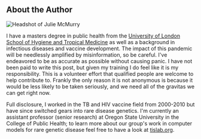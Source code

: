 ## About the Author

![Headshot of Julie McMurry](https://flattenthecurve.com/wp-content/uploads/2020/03/Julie-McMurry.png)

I have a masters degree in public health from the [University of London School of Hygiene and Tropical Medicine](http://lshtm.ac.uk/) as well as a background in infectious diseases and vaccine development. The impact of this pandemic will be needlessly amplified by misinformation, so be careful. I've endeavored to be as accurate as possible without causing panic. I have not been paid to write this post, but given my training I do feel like it is my responsibility. This is a volunteer effort that qualified people are welcome to help contribute to. Frankly the only reason it is not anonymous is because it would be less likely to be taken seriously, and we need all of the gravitas we can get right now.

Full disclosure, I worked in the TB and HIV vaccine field from 2000-2010 but have since switched gears into rare disease genetics. I'm currently an assistant professor (senior research) at Oregon State University in the College of Public Health; to learn more about our group's work in computer models for rare genetic disease feel free to have a look at [tislab.org](http://tislab.org/).
